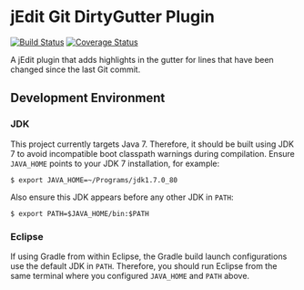 # jEdit Git DirtyGutter Plugin

[![Build Status](https://travis-ci.org/ssoloff/jedit-git-dirty-gutter-plugin.svg?branch=master)](https://travis-ci.org/ssoloff/jedit-git-dirty-gutter-plugin)
[![Coverage Status](https://coveralls.io/repos/ssoloff/jedit-git-dirty-gutter-plugin/badge.svg?branch=master&service=github)](https://coveralls.io/github/ssoloff/jedit-git-dirty-gutter-plugin?branch=master)

A jEdit plugin that adds highlights in the gutter for lines that have been changed since the last Git commit.

## Development Environment

### JDK

This project currently targets Java 7.  Therefore, it should be built using JDK 7 to avoid incompatible boot classpath warnings during compilation.  Ensure `JAVA_HOME` points to your JDK 7 installation, for example:

    $ export JAVA_HOME=~/Programs/jdk1.7.0_80

Also ensure this JDK appears before any other JDK in `PATH`:

    $ export PATH=$JAVA_HOME/bin:$PATH

### Eclipse

If using Gradle from within Eclipse, the Gradle build launch configurations use the default JDK in `PATH`.  Therefore, you should run Eclipse from the same terminal where you configured `JAVA_HOME` and `PATH` above.
